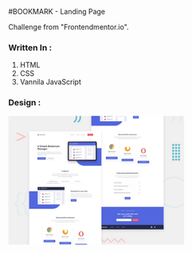 #BOOKMARK - Landing Page

Challenge from "Frontendmentor.io".

### Written In :
1. HTML
2. CSS
3. Vannila JavaScript

### Design : 
<img src="./images/design.jpg" width="70%" margin-top="1rem" alt="Design" />